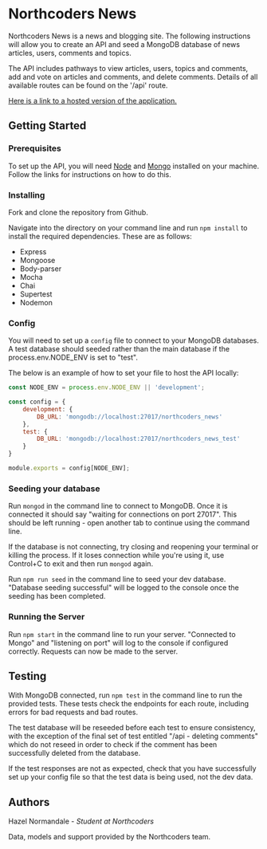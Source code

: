 # Northcoders News
Northcoders News is a news and blogging site. The following instructions will allow you to create an API and seed a MongoDB database of news articles, users, comments and topics. 

The API includes pathways to view articles, users, topics and comments, add and vote on articles and comments, and delete comments. Details of all available routes can be found on the '/api' route.

[Here is a link to a hosted version of the application.]()

## Getting Started

### Prerequisites
To set up the API, you will need [Node](https://nodejs.org/en/download/) and [Mongo](https://docs.mongodb.com/manual/installation/) installed on your machine. Follow the links for instructions on how to do this.

### Installing
Fork and clone the repository from Github. 

Navigate into the directory on your command line and run ```npm install``` to install the required dependencies. These are as follows:
* Express
* Mongoose
* Body-parser
* Mocha
* Chai
* Supertest
* Nodemon

### Config

You will need to set up a ```config``` file to connect to your MongoDB databases. A test database should seeded rather than the main database if the process.env.NODE_ENV is set to "test".

The below is an example of how to set your file to host the API locally:
```js 
const NODE_ENV = process.env.NODE_ENV || 'development';

const config = {
    development: {
        DB_URL: 'mongodb://localhost:27017/northcoders_news'
    },
    test: {
        DB_URL: 'mongodb://localhost:27017/northcoders_news_test'
    }
}

module.exports = config[NODE_ENV];
```
### Seeding your database
Run ```mongod``` in the command line to connect to MongoDB. Once it is connected it should say "waiting for connections on port 27017". This should be left running - open another tab to continue using the command line.

If the database is not connecting, try closing and reopening your terminal or killing the process. If it loses connection while you're using it, use Control+C to exit and then run ```mongod``` again.

Run ```npm run seed``` in the command line to seed your dev database. "Database seeding successful" will be logged to the console once the seeding has been completed.

### Running the Server
Run ```npm start``` in the command line to run your server. "Connected to Mongo" and "listening on port" will log to the console if configured correctly. Requests can now be made to the server.

## Testing
With MongoDB connected, run ```npm test``` in the command line to run the provided tests. These tests check the endpoints for each route, including errors for bad requests and bad routes.

The test database will be reseeded before each test to ensure consistency, with the exception of the final set of test entitled "/api - deleting comments" which do not reseed in order to check if the comment has been successfully deleted from the database. 

If the test responses are not as expected, check that you have successfully set up your config file so that the test data is being used, not the dev data.

## Authors
Hazel Normandale - *Student at Northcoders*

Data, models and support provided by the Northcoders team.